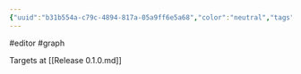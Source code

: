 ```yaml
---
{"uuid":"b31b554a-c79c-4894-817a-05a9ff6e5a68","color":"neutral","tags":["editor","graph"],"embeds":[],"links":["Release 0.1.0.md"],"todos":{"done":[],"pending":[]}}
---
```

#editor #graph

Targets at [[Release 0.1.0.md]]